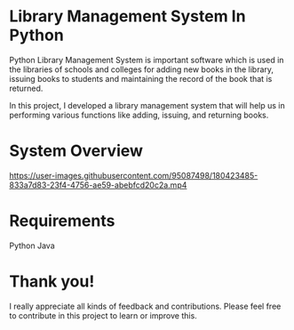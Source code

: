 # Library Management System In Python

Python Library Management System is important software which is used in the libraries of schools and colleges for adding new books in the library,
issuing books to students and maintaining the record of the book that is returned.

In this project, I developed a library management system that will help us in performing various functions like adding, 
issuing, and returning books.

# System Overview

https://user-images.githubusercontent.com/95087498/180423485-833a7d83-23f4-4756-ae59-abebfcd20c2a.mp4


<h1>Requirements</h1>

Python
Java

# Thank you!

I really appreciate all kinds of feedback and contributions. Please feel free to contribute in this project to learn or improve this.
